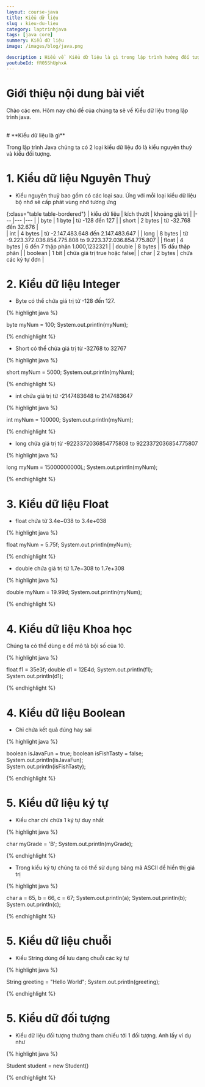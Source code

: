 ```yaml
---
layout: course-java
title: Kiểu dữ liệu
slug : kieu-du-lieu
category: laptrinhjava
tags: [java core]
summery: Kiểu dữ liệu  
image: /images/blog/java.png

description : Hiểu về  Kiểu dữ liệu là gì trong lập trình hướng đối tượng trong lập trình? Giải thích các khái niệm về  Kiểu dữ liệu trong lập trình hướng đối tượng. Lợi ích của việc sử dụng  Kiểu dữ liệu trong lập trình hướng đối tượng trong lập trình.
youtubeId: fR05ShUphxA
---
```


# **Giới thiệu nội dung bài viết**

Chào các em. Hôm nay chủ đề của chúng ta sẽ về  Kiểu dữ liệu trong lập trình java.

<br>
# **Kiểu dữ liệu là gì**

Trong lập trình Java chúng ta có 2 loại kiểu dữ liệu đó là kiểu nguyên thuỷ và kiểu đối tượng.

# **1.  Kiểu dữ liệu Nguyên Thuỷ**

- Kiểu nguyên thuỷ bao gồm có các loại sau. Ứng với mỗi loại kiểu dữ liệu bộ nhớ sẽ cấp phát vùng nhớ tương ứng

 {:class="table table-bordered"}
|  kiểu dữ liệu		  	 	|  kích thướt		            |   khoảng giá trị	|
|---	                 	|---	                        |---	     	    |
| byte			         	|	1 byte						| từ -128 đến 127	|
| short						|	2 bytes						| từ -32.768 đến 32.676	|	
| int 						|	4 bytes						| từ -2.147.483.648 đến 2.147.483.647	|
| long						|	8 bytes						| từ -9.223.372.036.854.775.808 to 9.223.372.036.854.775.807 |
| float						|	4 bytes						| 6 đến 7 thập phân 1.000,1232321 |
| double					|	8 bytes						| 15 dấu thập phân |
| boolean					|	1 bit						| chứa giá trị true hoặc false|
| char						|	2 bytes						| chứa các ký tự đơn |


# **2.  Kiểu dữ liệu Integer**

- Byte có thể chứa giá trị từ -128 đến 127. 

{% highlight java  %}

byte myNum = 100;
System.out.println(myNum);

{% endhighlight %}

- Short có thể chứa giá trị từ -32768 to 32767

{% highlight java  %}

short myNum = 5000;
System.out.println(myNum);

{% endhighlight %}

- int chứa giá trị từ  -2147483648 to 2147483647

{% highlight java  %}

int myNum = 100000;
System.out.println(myNum);

{% endhighlight %}

- long chứa giá trị từ -9223372036854775808 to 9223372036854775807

{% highlight java  %}

long myNum = 15000000000L;
System.out.println(myNum);

{% endhighlight %}

# **3.  Kiểu dữ liệu Float**

- float chứa từ 3.4e−038 to 3.4e+038

{% highlight java  %}

float myNum = 5.75f;
System.out.println(myNum);

{% endhighlight %}

- double chứa giá trị từ 1.7e−308 to 1.7e+308

{% highlight java  %}

double myNum = 19.99d;
System.out.println(myNum);

{% endhighlight %}


# **4.  Kiểu dữ liệu Khoa học**

Chúng ta có thể dùng e để mô tả  bội số của 10.

{% highlight java  %}

float f1 = 35e3f;
double d1 = 12E4d;
System.out.println(f1);
System.out.println(d1);

{% endhighlight %}

# **4.  Kiểu dữ liệu Boolean**

- Chỉ chứa kết quả đúng hay sai

{% highlight java  %}

boolean isJavaFun = true;
boolean isFishTasty = false;
System.out.println(isJavaFun);     
System.out.println(isFishTasty); 

{% endhighlight %}

# **5.  Kiểu dữ liệu ký tự**

- Kiểu char chỉ chứa 1 ký tự duy nhất

{% highlight java  %}

char myGrade = 'B';
System.out.println(myGrade);

{% endhighlight %}

- Trong kiểu ký tự chúng ta có thể sử dụng bảng mã ASCII để hiển thị giá trị


{% highlight java  %}

char a = 65, b = 66, c = 67;
System.out.println(a);
System.out.println(b);
System.out.println(c);

{% endhighlight %}

# **5.  Kiểu dữ liệu chuỗi**

- Kiểu String dùng để lưu dạng chuỗi các ký tự

{% highlight java  %}

String greeting = "Hello World";
System.out.println(greeting);

{% endhighlight %}

# **5.  Kiểu dữ đối tượng**

- Kiểu dữ liệu đối tượng thường tham chiếu tới 1 đối tượng. Anh lấy ví dụ như 

{% highlight java  %}

Student student = new Student()

{% endhighlight %}



